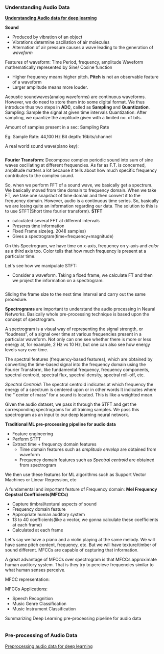 ### Understanding Audio Data

[**Understanding Audio data for deep learning**](https://www.youtube.com/watch?v=m3XbqfIij_Y)

**Sound**
- Produced by vibration of an object
- Vibrations determine oscillation of air molecules
- Alternation of air pressure causes a wave leading to the generation of _waveform_

Features of waveform: Time Period, frequency, amplitude
Waveform mathematically represented by Sine/ Cosine function

- Higher frequency means higher pitch. **Pitch** is not an observable feature of a waveform
- Larger amplitude means more louder. 

Acoustic soundwaves(analog waveforms) are continuous waveforms. However, we do need to store them into some digital format. 
We thus introduce thus two steps in **ADC**, called as **Sampling** and **Quantization**.
Sampling: Sample the signal at given time intervals
Quantization: After sampling, we quantize the amplitude given with a limited no. of bits.

Amount of samples present in a sec: Sampling Rate

Eg: Sample Rate: 44,100 Hz
Bit depth: 16bits/channel

A real world sound wave(piano key):

![]()

**Fourier Transform:**
Decompose complex periodic sound into sum of sine waves oscillating at different frequencies. As far as F.T. is concerned,
amplitude matters a lot because it tells about how much specific frequency contributes to the complex sound.

So, when we perform FFT of a sound wave, we basically get a spectrum. We basically moved from time domain to frequency domain.
When we take FT, we take one snapshot of time domain and then convert it to the frequency domain.
However, audio is a continuous time series. So, basically we are losing quite an information regarding our data. 
The solution to this is to use STFT(Short time fourier transform). 
**STFT**
- calculated several FFT at different intervals
- Preseres time information
- Fixed Frame size(eg. 2048 samples)
- Gives a spectrogram(time+frequency+magnitude)

On this Spectrogram, we have time on x-axis, frequency on y-axis and _color_ as a third axis too. Color tells that how much
frequency is present at a particular time.

Let's see how we manipulate STFT:
- Consider a waveform. Taking a fixed frame, we calculate FT and then we project the information on a spectrogram.

![]()

Sliding the frame size to the next time interval and carry out the same procedure. 

**Spectrograms** are important to understand the audio processing in Neural Networks. Basically whole pre-processing technique is based upon the concept of spectrogram.

A spectrogram is a visual way of representing the signal strength, or “loudness”, of a signal over time at various frequencies present in a particular waveform. Not only can one see whether there is more or less energy at, for example, 2 Hz vs 10 Hz, but one can also see how energy levels vary over time.

The spectral features (frequency-based features), which are obtained by converting the time-based signal into the frequency domain using the Fourier Transform, like fundamental frequency, frequency components, spectral centroid, spectral flux, spectral density, spectral roll-off, etc.

_Spectral Centroid_: The spectral centroid indicates at which frequency the energy of a spectrum is centered upon or in other words It indicates where the ” center of mass” for a sound is located. This is like a weighted mean.

Given the audio dataset, we pass it through the STFT and get the corresponding spectrograms for all training samples. We pass this spectrogram as an input to our deep learning neural network.

**Traditional ML pre-processing pipeline for audio data**
- Feature engineering
- Perform STFT
- Extract time + frequency domain features
  - Time domain features such as _amplitude envelop_ are obtained from waveform
  - Frequency domain features such as _Spectral centroid_ are obtained from spectrogram

We then use these features for ML algorithms such as Support Vector Machines or Linear Regression, etc

A fundamental and important feature of Frequency domain:
**Mel Frequency Cepstral Coefficients(MFCCs)**
- Capture timbral/textural aspects of sound
- Frequency domain feature
- Appropriate human auditory system
- 13 to 40 coefficients(like a vector, we gonna calculate these coefficients at each frame)
- Calculated at each frame

Let's say we have a piano and a violin playing at the same melody. We will have same pitch content, frequency, etc. But we will have texture/timber of sound different. MFCCs are capable of capturing that information.

A great advantage of MFCCs over spectrogram is that MFCCs approximate human auditory system. That is they try to percieve frequencies similar to what human senses perceive.

MFCC representation:
![]()

MFCCs Applications:
- Speech Recognition
- Music Genre Classification
- Music Instrument Classification

Summarizing Deep Learning pre-processing pipeline for audio data

![]()

### Pre-processing of Audio Data

[Preprocessing audio data for deep learning](https://www.youtube.com/watch?v=Oa_d-zaUti8)
